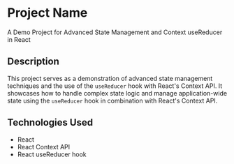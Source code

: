 # Project Name

A Demo Project for Advanced State Management and Context useReducer in React

## Description

This project serves as a demonstration of advanced state management techniques and the use of the `useReducer` hook with React's Context API. It showcases how to handle complex state logic and manage application-wide state using the `useReducer` hook in combination with React's Context API.

## Technologies Used

- React
- React Context API
- React useReducer hook
